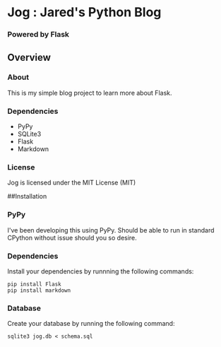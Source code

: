 # Jog : Jared's Python Blog
### Powered by Flask

## Overview
### About
This is my simple blog project to learn more about Flask.

### Dependencies
 * PyPy
 * SQLite3
 * Flask
 * Markdown

### License
Jog is licensed under the MIT License (MIT)

##Installation
### PyPy
I've been developing this using PyPy. Should be able to run in standard CPython without issue
should you so desire.

### Dependencies
Install your dependencies by runnning the following commands:

    pip install Flask
    pip install markdown

### Database
Create your database by running the following command:

    sqlite3 jog.db < schema.sql

